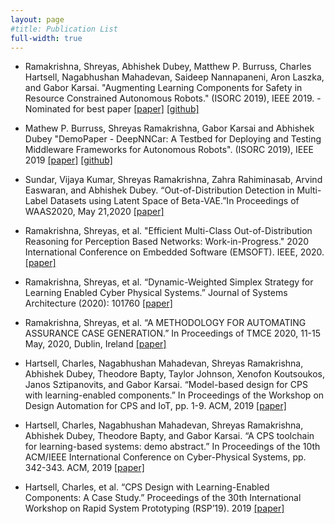 ```yaml
---
layout: page
#title: Publication List
full-width: true
---
```


* Ramakrishna, Shreyas, Abhishek Dubey, Matthew P. Burruss, Charles Hartsell, Nagabhushan Mahadevan, Saideep Nannapaneni, Aron Laszka, and Gabor Karsai. "Augmenting Learning Components for Safety in Resource Constrained Autonomous Robots." (ISORC 2019), IEEE 2019. - Nominated for best paper [[paper]](https://ieeexplore.ieee.org/stamp/stamp.jsp?arnumber=8759270&casa_token=sY0FaPfy_jAAAAAA:UkwiJv9Z2ngJAzMy67_g5Ud64AQmhyWKMcnF65XudWqom5PdqKIM8AyZ4v89e-O2-hXijTM&tag=1) [[github]](https://github.com/scope-lab-vu/deep-nn-car)

* Mathew P. Burruss, Shreyas Ramakrishna, Gabor Karsai and Abhishek Dubey "DemoPaper - DeepNNCar: A Testbed for Deploying and Testing Middleware Frameworks for Autonomous Robots". (ISORC 2019), IEEE 2019 [[paper]](https://ieeexplore.ieee.org/stamp/stamp.jsp?arnumber=8759365&casa_token=f_dZRUD-XhUAAAAA:K03ZJkEQnlslLNEqMaFAqq_CNhkP4kFe9h4N4Z4flHbvuFzz59yypOYFrgmvNJvA7-qHw98) [[github]](https://github.com/scope-lab-vu/deep-nn-car)

* Sundar, Vijaya Kumar, Shreyas Ramakrishna, Zahra Rahiminasab, Arvind Easwaran, and Abhishek Dubey. “Out-of-Distribution Detection in Multi-Label Datasets using Latent Space of Beta-VAE.”In Proceedings of WAAS2020, May 21,2020 [[paper]](https://arxiv.org/pdf/2003.08740.pdf)

* Ramakrishna, Shreyas, et al. "Efficient Multi-Class Out-of-Distribution Reasoning for Perception Based Networks: Work-in-Progress." 2020 International Conference on Embedded Software (EMSOFT). IEEE, 2020. [[paper]](https://ieeexplore.ieee.org/document/9244027)

* Ramakrishna, Shreyas, et al. “Dynamic-Weighted Simplex Strategy for Learning Enabled Cyber Physical Systems.” Journal of Systems Architecture (2020): 101760 [[paper]](https://www.sciencedirect.com/science/article/pii/S1383762120300540?casa_token=9jbLN0Eoi3QAAAAA:cBu7fJSS-BDZiiuKn8dnOxkCfcQDqmROKQ4l4C32_sYjSqlHop5YzMd2euF0cTYIqRCVEuM)

* Ramakrishna, Shreyas, et al. “A METHODOLOGY FOR AUTOMATING ASSURANCE CASE GENERATION.” In Proceedings of TMCE 2020, 11-15 May, 2020, Dublin, Ireland [[paper]](https://arxiv.org/pdf/2003.05388.pdf)

* Hartsell, Charles, Nagabhushan Mahadevan, Shreyas Ramakrishna, Abhishek Dubey, Theodore Bapty, Taylor Johnson, Xenofon Koutsoukos, Janos Sztipanovits, and Gabor Karsai. “Model-based design for CPS with learning-enabled components.” In Proceedings of the Workshop on Design Automation for CPS and IoT, pp. 1-9. ACM, 2019 [[paper]](https://dl.acm.org/doi/pdf/10.1145/3313151.3313166?casa_token=kqLk2uWvuL8AAAAA:DNvk-eqQFTfNBFlhawtmaFQmVsKHRopquinqcnoCTB6ncKBZ6TfF9D8gwyPZExMo3aT3D2cGqbw)

* Hartsell, Charles, Nagabhushan Mahadevan, Shreyas Ramakrishna, Abhishek Dubey, Theodore Bapty, and Gabor Karsai. “A CPS toolchain for learning-based systems: demo abstract.” In Proceedings of the 10th ACM/IEEE International Conference on Cyber-Physical Systems, pp. 342-343. ACM, 2019 [[paper]](https://dl.acm.org/doi/pdf/10.1145/3302509.3313332?casa_token=Qnn25PhXogAAAAAA:wUeyJUWup-6gFbI4LHtmGq6x0gj17rDo3ctiHh776-7Zs-i5Sb3VqJfxOPGlngzsflSVwpX4q2M)

* Hartsell, Charles, et al. “CPS Design with Learning-Enabled Components: A Case Study.” Proceedings of the 30th International Workshop on Rapid System Prototyping (RSP’19). 2019 [[paper]](https://dl.acm.org/doi/pdf/10.1145/3339985.3358491?casa_token=7oYgjhVn940AAAAA:OwPa68--an1Yj2CMXpUf1qUv-mXGB5TAahAkDiPQOOS-oG-yh6D68x5RNqLFfVstfp15bUACPYk)

